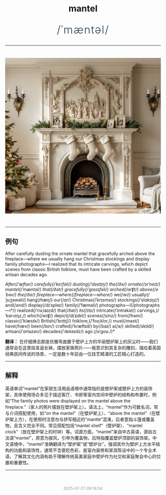 <div align="center">

# mantel

<div style="margin: 30px 0;">
<h1 style="font-size: 2.5em; font-weight: 300; letter-spacing: 2px; margin: 0; color: #2c3e50;">
/ˈmæntəl/
</h1>
</div>

</div>

---

<div align="center" style="margin: 40px 0;">

![mantel](images/mantel.png)

</div>

---

## 例句

After carefully dusting the ornate mantel that gracefully arched above the fireplace—where we usually hang our Christmas stockings and display family photographs—I realized that its intricate carvings, which depict scenes from classic British folklore, must have been crafted by a skilled artisan decades ago.

*After(/ˈæftər/) carefully(/ˈkɛrfəli/) dusting(/ˈdəstɪŋ/) the(/ðə/) ornate(/ɔrˈneɪt/) mantel(/ˈmæntəl/) that(/ðət/) gracefully(/ˈgreɪsfəli/) arched(/ɑrʧt/) above(/əˈbəv/) the(/ðə/) fireplace—where(/fireplace—where*/) we(/wi/) usually(/ˈjuʒəwəli/) hang(/hæŋ/) our(/ɑr/) Christmas(/ˈkrɪsməs/) stockings(/ˈstɑkɪŋz/) and(/ənd/) display(/dɪˈspleɪ/) family(/ˈfæməli/) photographs—I(/photographs—i*/) realized(/ˈriəˌlaɪzd/) that(/ðət/) its(/ɪts/) intricate(/ˈɪntrəkət/) carvings,(/ˈkɑrvɪŋz,/) which(/wɪʧ/) depict(/dɪˈpɪkt/) scenes(/sinz/) from(/frəm/) classic(/ˈklæsɪk/) British(/ˈbrɪtɪʃ/) folklore,(/ˈfoʊˌklɔr,/) must(/məst/) have(/hæv/) been(/bɪn/) crafted(/ˈkræftɪd/) by(/baɪ/) a(/ə/) skilled(/skɪld/) artisan(/ˈɑrtəzən/) decades(/ˈdɛkeɪdz/) ago.(/əˈgoʊ./)*

**翻译：** 在仔细拂去那座优雅弯曲置于壁炉上方的华丽壁炉架上的灰尘时——我们通常会在这里挂圣诞长袜，摆放家族照片——我意识到其复杂的雕刻，描绘着英国经典民间传说的场景，一定是数十年前由一位技艺精湛的工匠精心打造的。

---

## 解释

英语单词“mantel”在家居生活用品语境中通常指的是壁炉架或壁炉上方的装饰架，具体使用场合多见于描述客厅、书房等室内空间中壁炉的结构和布置时，例如“The family photos were displayed on the mantel above the fireplace.”（家人的照片摆放在壁炉架上）。语法上，“mantel”作为可数名词，常与介词搭配使用，如“on the mantel”（在壁炉架上）、“above the mantel”（在壁炉架上方），在使用时注意勿与拼写相近的“mantle”混淆，后者意指斗篷或覆盖物，且含义完全不同。常见搭配包括“mantel shelf”（壁炉架）、“mantel clock”（放在壁炉架上的时钟）等。词源方面，“mantel”来自中古英语，源自古法语“mantel”，原意为披风，引申为覆盖物，后特指覆盖壁炉顶部的装饰架。中文语境中，“mantel”准确翻译为“壁炉架”或“壁炉台”，强调其作为壁炉上方水平结构的功能和装饰性，通常不含褒贬色彩，是室内装修和家具陈设中的一个专业术语，了解其文化内涵有助于理解传统英美家庭中壁炉作为社交和家庭聚会中心的位置和重要性。


---

<div align="center" style="margin-top: 50px;">
<small style="color: #999; font-size: 0.9em;">2025-07-27 09:14:04</small>
</div>
